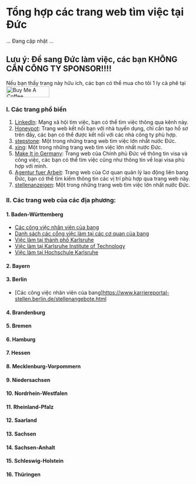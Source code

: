# Tổng hợp các trang web tìm việc tại Đức
... Đang cập nhật ...

## Lưu ý: Để sang Đức làm việc, các bạn KHÔNG CẦN CÔNG TY SPONSOR!!!!

Nếu bạn thấy trang này hữu ích, các bạn có thể mua cho tôi 1 ly cà phê tại <a href="https://www.buymeacoffee.com/baolanlequang" target="_blank"><img src="https://cdn.buymeacoffee.com/buttons/v2/default-yellow.png" alt="Buy Me A Coffee" style="height: 30px !important;width: 117px !important;" ></a>

### I. Các trang phổ biến

1. [LinkedIn](https://www.linkedin.com): Mạng xã hội tìm việc, bạn có thể tìm việc thông qua kênh này.
2. [Honeypot](https://www.honeypot.io/en/): Trang web kết nối bạn với nhà tuyển dụng, chỉ cần tạo hồ sơ trên đây, các bạn có thể được kết nối với các nhà công ty phù hợp.
3. [stepstone](https://www.stepstone.de/): Một trong những trang web tìm việc lớn nhất nước Đức.
4. [xing](https://www.xing.com/): Một trong những trang web tìm việc lớn nhất nước Đức.
5. [Make It in Germany](https://www.make-it-in-germany.com/en/working-in-germany/job-listings): Trang web của Chính phủ Đức về thông tin visa và công việc, các bạn có thể tìm việc cũng như thông tin về loại visa phù hợp với mình.
6. [Agentur fuer Arbeit](https://www.arbeitsagentur.de/jobsuche/): Trang web của Cơ quan quản lý lao động liên bang Đức, bạn có thể tìm kiếm thông tin các vị trí phù hợp qua trang web này.
7. [stellenanzeigen](https://www.stellenanzeigen.de/): Một trong những trang web tìm việc lớn nhất nước Đức.

### II. Các trang web của các địa phương:
#### 1. Baden-Württemberg
- [Các công việc nhân viên của bang](https://www.baden-wuerttemberg.de/de/service/stellen/stellenboerse-des-landes)
- [Danh sách các cổng việc làm tại các cơ quan của bang](https://www.baden-wuerttemberg.de/de/service/stellen/stellenportale-und-karriereseiten-des-landes)
- [Việc làm tại thành phố Karlsruhe](https://www.karlsruhe.de/stadt-rathaus/karriere-ausbildung/stellenportal)
- [Việc làm tại Karlsruhe Institute of Technology](https://www.pse.kit.edu/english/karriere/121.php)
- [Việc làm tại Hochschule Karlsruhe](https://www.h-ka.de/die-hochschule-karlsruhe/campus-karriere/stellenangebote)
#### 2. Bayern
#### 3. Berlin
- [Các công việc nhân viên của bang]https://www.karriereportal-stellen.berlin.de/stellenangebote.html
#### 4. Brandenburg
#### 5. Bremen
#### 6. Hamburg
#### 7. Hessen
#### 8. Mecklenburg-Vorpommern
#### 9. Niedersachsen
#### 10. Nordrhein-Westfalen
#### 11. Rheinland-Pfalz
#### 12. Saarland
#### 13. Sachsen
#### 14. Sachsen-Anhalt
#### 15. Schleswig-Holstein
#### 16. Thüringen

